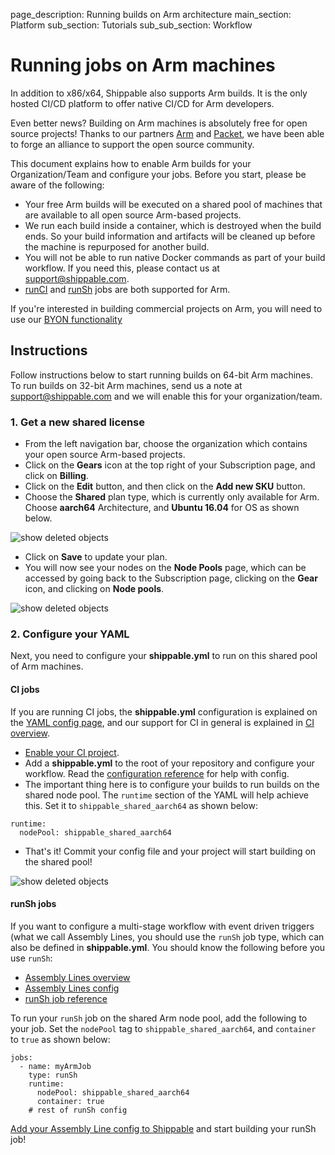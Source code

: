 page_description: Running builds on Arm architecture
main_section: Platform
sub_section: Tutorials
sub_sub_section: Workflow

# Running jobs on Arm machines

In addition to x86/x64, Shippable also supports Arm builds. It is the only hosted CI/CD platform to offer native CI/CD for Arm developers.

Even better news? Building on Arm machines is absolutely free for open source projects! Thanks to our partners [Arm](https://www.arm.com/) and [Packet](https://www.packet.net/), we have been able to forge an alliance to support the open source community.

This document explains how to enable Arm builds for your Organization/Team and configure your jobs. Before you start, please be aware of the following:

* Your free Arm builds will be executed on a shared pool of machines that are available to all open source Arm-based projects.
* We run each build inside a container, which is destroyed when the build ends. So your build information and artifacts will be cleaned up before the machine is repurposed for another build.
* You will not be able to run native Docker commands as part of your build workflow. If you need this, please contact us at [support@shippable.com](mailto:support@shippable.com).
* [runCI](/ci/why-continuous-integration) and [runSh](/platform/workflow/job/runsh) jobs are both supported for Arm.

If you're interested in building commercial projects on Arm, you will need to use our [BYON functionality](/platform/tutorial/runtime/manage-byon-nodes/)

## Instructions

Follow instructions below to start running builds on 64-bit Arm machines. To run builds on 32-bit Arm machines, send us a note at [support@shippable.com](mailto:support@shippable.com) and we will enable this for your organization/team.

### 1. Get a new shared license

* From the left navigation bar, choose the organization which contains your open source Arm-based projects.
* Click on the **Gears** icon at the top right of your Subscription page, and click on **Billing**.
* Click on the **Edit** button, and then click on the **Add new SKU** button.
* Choose the **Shared** plan type, which is currently only available for Arm. Choose **aarch64** Architecture, and **Ubuntu 16.04** for OS as shown below.

<img src="/images/platform/tutorial/workflow/run-ci-builds-on-arm-fig1.png" alt="show deleted objects">

* Click on **Save** to update your plan.
* You will now see your nodes on the **Node Pools** page, which can be accessed by going back to the Subscription page, clicking on the **Gear** icon, and clicking on **Node pools**.

<img src="/images/platform/tutorial/workflow/run-ci-builds-on-arm-fig2.png" alt="show deleted objects">

### 2. Configure your YAML

Next, you need to configure your **shippable.yml** to run on this shared pool of Arm machines.

#### CI jobs

If you are running CI jobs, the **shippable.yml** configuration is explained on the [YAML config page](/ci/yml-structure/), and our support for CI in general is explained in [CI overview](/ci/why-continuous-integration/).

* [Enable your CI project](/ci/enable-project/).
* Add a **shippable.yml** to the root of your repository and configure your workflow. Read the [configuration reference](/ci/yml-structure/) for help with config.
* The important thing here is to configure your builds to run builds on the shared node pool. The `runtime` section of the YAML will help achieve this. Set it to `shippable_shared_aarch64` as shown below:

```
runtime:
  nodePool: shippable_shared_aarch64
```
* That's it! Commit your config file and your project will start building on the shared pool!

<img src="/images/platform/tutorial/workflow/run-ci-builds-on-arm-fig3.png" alt="show deleted objects">


#### runSh jobs

If you want to configure a multi-stage workflow with event driven triggers (what we call Assembly Lines, you should use the `runSh` job type, which can also be defined in **shippable.yml**. You should know the following before you use `runSh`:

* [Assembly Lines overview](/platform/overview/#workflow-automation)
* [Assembly Lines config](/platform/workflow/config/#assembly-lines-configuration)
* [runSh job reference](/platform/workflow/job/runsh)

To run your `runSh` job on the shared Arm node pool, add the following to your job. Set the `nodePool` tag to `shippable_shared_aarch64`, and `container` to `true` as shown below:

```
jobs:
  - name: myArmJob   
    type: runSh
    runtime:                        
      nodePool: shippable_shared_aarch64
      container: true
    # rest of runSh config  

```

[Add your Assembly Line config to Shippable](/platform/tutorial/workflow/add-assembly-line/) and start building your runSh job!
